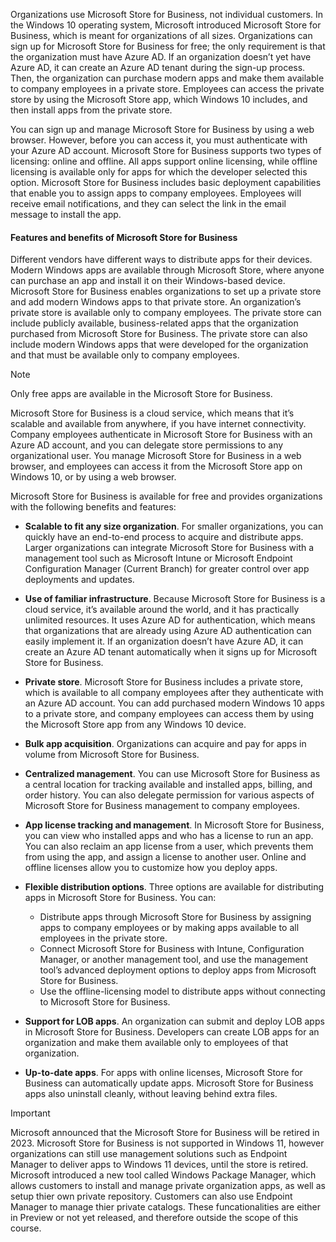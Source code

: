 Organizations use Microsoft Store for Business, not individual customers. In the Windows 10 operating system, Microsoft introduced Microsoft Store for Business, which is meant for organizations of all sizes. Organizations can sign up for Microsoft Store for Business for free; the only requirement is that the organization must have Azure AD. If an organization doesn’t yet have Azure AD, it can create an Azure AD tenant during the sign-up process. Then, the organization can purchase modern apps and make them available to company employees in a private store. Employees can access the private store by using the Microsoft Store app, which Windows 10 includes, and then install apps from the private store.

You can sign up and manage Microsoft Store for Business by using a web browser. However, before you can access it, you must authenticate with your Azure AD account. Microsoft Store for Business supports two types of licensing: online and offline. All apps support online licensing, while offline licensing is available only for apps for which the developer selected this option. Microsoft Store for Business includes basic deployment capabilities that enable you to assign apps to company employees. Employees will receive email notifications, and they can select the link in the email message to install the app.

#### Features and benefits of Microsoft Store for Business

Different vendors have different ways to distribute apps for their devices. Modern Windows apps are available through Microsoft Store, where anyone can purchase an app and install it on their Windows-based device. Microsoft Store for Business enables organizations to set up a private store and add modern Windows apps to that private store. An organization’s private store is available only to company employees. The private store can include publicly available, business-related apps that the organization purchased from Microsoft Store for Business. The private store can also include modern Windows apps that were developed for the organization and that must be available only to company employees.

> [!NOTE]
> Only free apps are available in the Microsoft Store for Business.

Microsoft Store for Business is a cloud service, which means that it’s scalable and available from anywhere, if you have internet connectivity. Company employees authenticate in Microsoft Store for Business with an Azure AD account, and you can delegate store permissions to any organizational user. You manage Microsoft Store for Business in a web browser, and employees can access it from the Microsoft Store app on Windows 10, or by using a web browser.

Microsoft Store for Business is available for free and provides organizations with the following benefits and features:

 -  **Scalable to fit any size organization**. For smaller organizations, you can quickly have an end-to-end process to acquire and distribute apps. Larger organizations can integrate Microsoft Store for Business with a management tool such as Microsoft Intune or Microsoft Endpoint Configuration Manager (Current Branch) for greater control over app deployments and updates.
 -  **Use of familiar infrastructure**. Because Microsoft Store for Business is a cloud service, it’s available around the world, and it has practically unlimited resources. It uses Azure AD for authentication, which means that organizations that are already using Azure AD authentication can easily implement it. If an organization doesn’t have Azure AD, it can create an Azure AD tenant automatically when it signs up for Microsoft Store for Business.
 -  **Private store**. Microsoft Store for Business includes a private store, which is available to all company employees after they authenticate with an Azure AD account. You can add purchased modern Windows 10 apps to a private store, and company employees can access them by using the Microsoft Store app from any Windows 10 device.
 -  **Bulk app acquisition**. Organizations can acquire and pay for apps in volume from Microsoft Store for Business.
 -  **Centralized management**. You can use Microsoft Store for Business as a central location for tracking available and installed apps, billing, and order history. You can also delegate permission for various aspects of Microsoft Store for Business management to company employees.
 -  **App license tracking and management**. In Microsoft Store for Business, you can view who installed apps and who has a license to run an app. You can also reclaim an app license from a user, which prevents them from using the app, and assign a license to another user. Online and offline licenses allow you to customize how you deploy apps.
 -  **Flexible distribution options**. Three options are available for distributing apps in Microsoft Store for Business. You can:
    
     -  Distribute apps through Microsoft Store for Business by assigning apps to company employees or by making apps available to all employees in the private store.
     -  Connect Microsoft Store for Business with Intune, Configuration Manager, or another management tool, and use the management tool’s advanced deployment options to deploy apps from Microsoft Store for Business.
     -  Use the offline-licensing model to distribute apps without connecting to Microsoft Store for Business.
 -  **Support for LOB apps**. An organization can submit and deploy LOB apps in Microsoft Store for Business. Developers can create LOB apps for an organization and make them available only to employees of that organization.
 -  **Up-to-date apps**. For apps with online licenses, Microsoft Store for Business can automatically update apps. Microsoft Store for Business apps also uninstall cleanly, without leaving behind extra files.

> [!IMPORTANT]
> Microsoft announced that the Microsoft Store for Business will be retired in 2023. Microsoft Store for Business is not supported in Windows 11, however organizations can still use management solutions such as Endpoint Manager to deliver apps to Windows 11 devices, until the store is retired. Microsoft introduced a new tool called Windows Package Manager, which allows customers to install and manage private organization apps, as well as setup thier own private repository. Customers can also use Endpoint Manager to manage thier private catalogs. These funcationalities are either in Preview or not yet released, and therefore outside the scope of this course.
